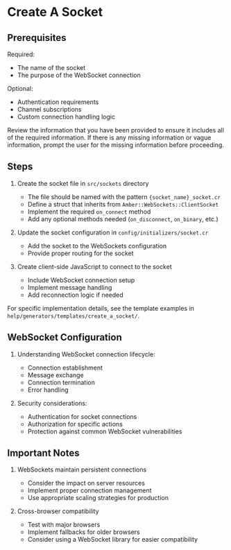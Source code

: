 # Create A Socket

## Prerequisites

Required:
- The name of the socket
- The purpose of the WebSocket connection

Optional:
- Authentication requirements
- Channel subscriptions
- Custom connection handling logic

Review the information that you have been provided to ensure it includes all of the required information.
If there is any missing information or vague information, prompt the user for the missing information before proceeding.

## Steps

1. Create the socket file in `src/sockets` directory
   - The file should be named with the pattern `{socket_name}_socket.cr`
   - Define a struct that inherits from `Amber::WebSockets::ClientSocket`
   - Implement the required `on_connect` method
   - Add any optional methods needed (`on_disconnect`, `on_binary`, etc.)

2. Update the socket configuration in `config/initializers/socket.cr`
   - Add the socket to the WebSockets configuration
   - Provide proper routing for the socket

3. Create client-side JavaScript to connect to the socket
   - Include WebSocket connection setup
   - Implement message handling
   - Add reconnection logic if needed

For specific implementation details, see the template examples in `help/generators/templates/create_a_socket/`.

## WebSocket Configuration

1. Understanding WebSocket connection lifecycle:
   - Connection establishment
   - Message exchange
   - Connection termination
   - Error handling

2. Security considerations:
   - Authentication for socket connections
   - Authorization for specific actions
   - Protection against common WebSocket vulnerabilities

## Important Notes

1. WebSockets maintain persistent connections
   - Consider the impact on server resources
   - Implement proper connection management
   - Use appropriate scaling strategies for production

2. Cross-browser compatibility
   - Test with major browsers
   - Implement fallbacks for older browsers
   - Consider using a WebSocket library for easier compatibility 
